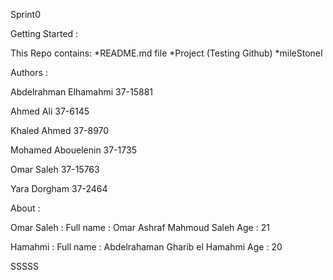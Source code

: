    Sprint0

Getting Started :

This Repo contains:
*README.md file
*Project (Testing Github)
*mileStoneI


Authors :

Abdelrahman Elhamahmi 37-15881

Ahmed Ali 			  37-6145

Khaled Ahmed	 	  37-8970

Mohamed Abouelenin 	  37-1735

Omar Saleh		 	  37-15763

Yara Dorgham		  37-2464

About :

Omar Saleh :
Full name : Omar Ashraf Mahmoud Saleh
Age : 21

Hamahmi :
Full name : Abdelrahaman Gharib el Hamahmi 
Age : 20

SSSSS


